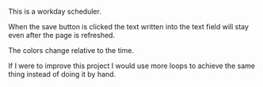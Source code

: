 This is a workday scheduler.
 
 When the save button is clicked the text written into the text field will stay even after the page is refreshed.

 The colors change relative to the time.

 If I were to improve this project I would use more loops to achieve the same thing instead of doing it by hand.